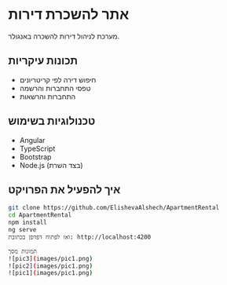 # אתר להשכרת דירות

מערכת לניהול דירות להשכרה באנגולר.

## תכונות עיקריות

- חיפוש דירה לפי קריטריונים
- טפסי התחברות והרשמה
- התחברות והרשאות

## טכנולוגיות בשימוש

- Angular
- TypeScript
- Bootstrap
- Node.js (בצד השרת)

## איך להפעיל את הפרויקט

```bash
git clone https://github.com/ElishevaAlshech/ApartmentRental
cd ApartmentRental
npm install
ng serve
ואז לפתוח דפדפן בכתובת: http://localhost:4200

תמונות מסך
![pic3](images/pic1.png)
![pic2](images/pic1.png)
![pic1](images/pic1.png)

